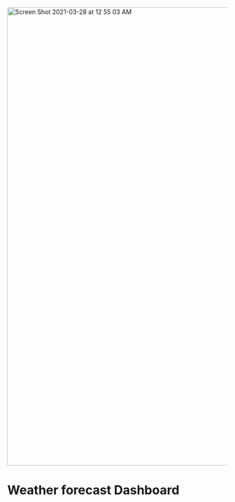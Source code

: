 

<img width="1046" alt="Screen Shot 2021-03-28 at 12 55 03 AM" src="https://user-images.githubusercontent.com/78574452/112745853-41e39b80-8f60-11eb-8674-ffd9ee94ae7d.png">



# Weather forecast Dashboard


